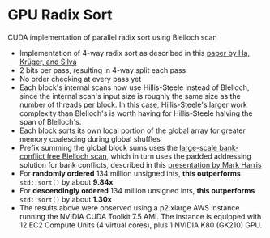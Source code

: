 # GPU Radix Sort

CUDA implementation of parallel radix sort using Blelloch scan

- Implementation of 4-way radix sort as described in this [paper by Ha, Krüger, and Silva](https://vgc.poly.edu/~csilva/papers/cgf.pdf)
- 2 bits per pass, resulting in 4-way split each pass
- No order checking at every pass yet
- Each block's internal scans now use Hillis-Steele instead of Blelloch,
  since the internal scan's input size is roughly the same size as the number of threads per block.
  In this case, Hillis-Steele's larger work complexity than Blelloch's is worth having for Hillis-Steele halving the span of Blelloch's. 
- Each block sorts its own local portion of the global array for greater memory coalescing during global shuffles
- Prefix summing the global block sums uses the [large-scale bank-conflict free Blelloch scan](https://github.com/mark-poscablo/gpu-prefix-sum),
  which in turn uses the padded addressing solution for bank conflicts, described in this [presentation by Mark Harris](https://www.mimuw.edu.pl/~ps209291/kgkp/slides/scan.pdf)
- For **randomly ordered** 134 million unsigned ints, **this outperforms** `std::sort()` by about **9.84x**
- For **descendingly ordered** 134 million unsigned ints, **this outperforms** `std::sort()` by about **1.30x**
- The results above were observed using a p2.xlarge AWS instance running the NVIDIA CUDA Toolkit 7.5 AMI. The instance is equipped with 12 EC2 Compute Units (4 virtual cores), plus 1 NVIDIA K80 (GK210) GPU.
